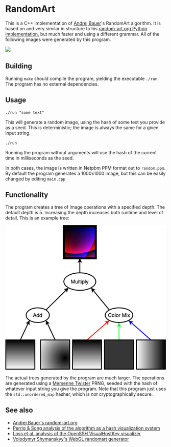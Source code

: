 # RandomArt

This is a C++ implementation of [Andrej Bauer](http://www.andrej.com/index.html)'s RandomArt algorithm. It is based on and very similar in structure to his [random-art.org Python implementation](http://www.random-art.org/about/), but much faster and using a different grammar.
All of the following images were generated by this program.

![](collage.png)

## Building

Running `make` should compile the program, yielding the executable `./run`. The program has no external dependencies.

## Usage

```
./run "some text"
```

This will generate a random image, using the hash of some text you provide as a seed. This is deterministic; the image is always the same for a given input string.

```
./run
```

Running the program without arguments will use the hash of the current time in milliseconds as the seed.

In both cases, the image is written in Netpbm PPM format out to `random.ppm`. By default the program generates a 1000x1000 image, but this can be easily changed by editing `main.cpp`

## Functionality

The program creates a tree of image operations with a specified depth. The default depth is 5. Increasing the depth increases both runtime and level of detail. This is an example tree:

![](example.png)

The actual trees generated by the program are much larger. The operations are generated using a [Mersenne Twister](https://en.wikipedia.org/wiki/Mersenne_Twister) PRNG, seeded with the hash of whatever input string you give the program. Note that this program just uses the `std::unordered_map` hasher, which is *not* cryptographically secure. 

## See also
- [Andrej Bauer's random-art.org](http://random-art.org)
- [Perrig & Song analysis of the algorithm as a hash visualization system](https://people.eecs.berkeley.edu/~dawnsong/papers/randomart.pdf)
- [Loss et al. analysis of the OpenSSH VisualHostKey visualizer](http://www.dirk-loss.de/sshvis/drunken_bishop.pdf)
- [Volodymyr Shymanskyy's WebGL randomart generator](https://github.com/vshymanskyy/randomart)
